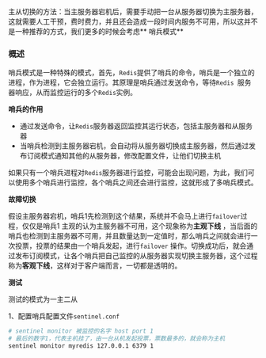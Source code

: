 主从切换的方法：当主服务器宕机后，需要手动把一台从服务器切换为主服务器，这就需要人工干预，费时费力，并且还会造成一段时间内服务不可用，所以这并不是一种推荐的方式，我们更多的时候会考虑**
哨兵模式**

### 概述

哨兵模式是一种特殊的模式，首先，`Redis`提供了哨兵的命令，哨兵是一个独立的进程，作为进程，它会独立运行。其原理是哨兵通过发送命令，等待`Redis
`服务器响应，从而监控运行的多个`Redis`实例。

**哨兵的作用**

- 通过发送命令，让`Redis`服务器返回监控其运行状态，包括主服务器和从服务器
- 当哨兵检测到主服务器宕机，会自动将从服务器切换成主服务器，然后通过发布订阅模式通知其他的从服务器，修改配置文件，让他们切换主机

如果只有一个哨兵进程对`Redis`服务器进行监控，可能会出现问题，为此，我们可以使用多个哨兵进行监控，各个哨兵之间还会进行监控，这就形成了多哨兵模式。

**故障切换**

假设主服务器宕机，哨兵1先检测到这个结果，系统并不会马上进行`failover`过程，仅仅是哨兵1 主观的认为主服务器不可用，这个现象称为**主观下线**
，当后面的哨兵也检测到主服务器不可用，并且数量达到一定值时，那么哨兵之间就会进行一次投票，投票的结果由一个哨兵发起，进行`failover`
操作。切换成功后，就会通过发布订阅模式，让各个哨兵把自己监控的从服务器实现切换主服务器，这个过程称为**客观下线**，这样对于客户端而言，一切都是透明的。

**测试**

测试的模式为一主二从

1、配置哨兵配置文件`sentinel.conf`

```bash
# sentinel monitor 被监控的名字 host port 1
# 最后的数字1，代表主机挂了，由一台从机发起投票，票数最多的，就会称为主机
sentinel monitor myredis 127.0.0.1 6379 1
```